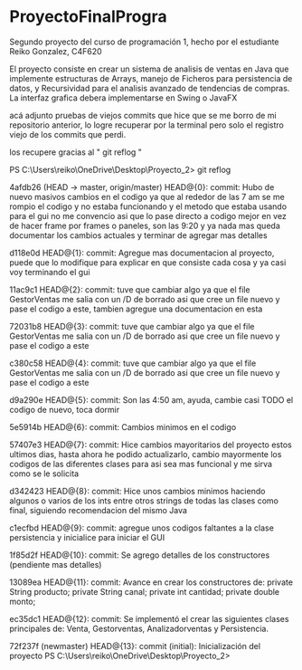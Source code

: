 # ProyectoFinalProgra
Segundo proyecto del curso de programación 1, hecho por el estudiante Reiko Gonzalez, C4F620

El proyecto consiste en crear un sistema de analisis de ventas en Java que implemente estructuras de Arrays, manejo de Ficheros para persistencia de datos, y Recursividad para el analisis avanzado de tendencias de compras. La interfaz grafica debera implementarse en Swing o JavaFX

acá adjunto pruebas de viejos commits que hice que se me borro de mi repositorio anterior, lo logre recuperar por la terminal pero solo el registro viejo de los commits que perdi.

los recupere gracias al " git reflog "

PS C:\Users\reiko\OneDrive\Desktop\Proyecto_2> git reflog

4afdb26 (HEAD -> master, origin/master) HEAD@{0}: commit: Hubo de nuevo masivos cambios en el codigo ya que al rededor de las 7 am se me rompio el codigo y no estaba funcionando y el metodo que estaba usando para el gui no me convencio asi que lo pase directo a codigo mejor en vez de hacer frame por frames o paneles, son las 9:20 y ya nada mas queda documentar los cambios actuales y terminar de agregar mas detalles

d118e0d HEAD@{1}: commit: Agregue mas documentacion al proyecto, puede que lo modifique para explicar en que consiste cada cosa y ya casi voy terminando el gui

11ac9c1 HEAD@{2}: commit: tuve que cambiar algo ya que el file GestorVentas me salia con un /D de borrado asi que cree un file nuevo y pase el codigo a este, tambien agregue una documentacion en esta

72031b8 HEAD@{3}: commit: tuve que cambiar algo ya que el file GestorVentas me salia con un /D de borrado asi que cree un file nuevo y pase el codigo a este

c380c58 HEAD@{4}: commit: tuve que cambiar algo ya que el file GestorVentas me salia con un /D de borrado asi que cree un file nuevo y pase el codigo a este

d9a290e HEAD@{5}: commit: Son las 4:50 am, ayuda, cambie casi TODO el codigo de nuevo, toca dormir

5e5914b HEAD@{6}: commit: Cambios minimos en el codigo

57407e3 HEAD@{7}: commit: Hice cambios mayoritarios del proyecto estos ultimos dias, hasta ahora he podido actualizarlo, cambio mayormente los codigos de las diferentes clases para asi sea mas funcional y me sirva como se le solicita

d342423 HEAD@{8}: commit: Hice unos cambios minimos haciendo algunos o varios de los ints entre otros strings de todas las clases como final, siguiendo recomendacion del mismo Java

c1ecfbd HEAD@{9}: commit: agregue unos codigos faltantes a la clase persistencia y inicialice para iniciar el GUI

1f85d2f HEAD@{10}: commit: Se agrego detalles de los constructores (pendiente mas detalles)

13089ea HEAD@{11}: commit: Avance en crear los constructores de:     private String producto;     private String canal;     private int cantidad;     private double monto;

ec35dc1 HEAD@{12}: commit: Se implementó el crear las siguientes clases principales de: Venta, Gestorventas, Analizadorventas y Persistencia.

72f237f (newmaster) HEAD@{13}: commit (initial): Inicialización del proyecto
PS C:\Users\reiko\OneDrive\Desktop\Proyecto_2>
